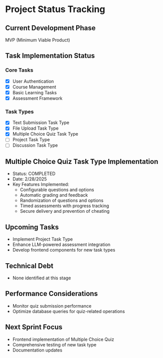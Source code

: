 # Project Status Tracking

## Current Development Phase
MVP (Minimum Viable Product)

## Task Implementation Status

### Core Tasks
- [x] User Authentication
- [x] Course Management
- [x] Basic Learning Tasks
- [x] Assessment Framework

### Task Types
- [x] Text Submission Task Type
- [x] File Upload Task Type
- [x] Multiple Choice Quiz Task Type
- [ ] Project Task Type
- [ ] Discussion Task Type

## Multiple Choice Quiz Task Type Implementation
- Status: COMPLETED
- Date: 2/28/2025
- Key Features Implemented:
  * Configurable questions and options
  * Automatic grading and feedback
  * Randomization of questions and options
  * Timed assessments with progress tracking
  * Secure delivery and prevention of cheating

## Upcoming Tasks
- Implement Project Task Type
- Enhance LLM-powered assessment integration
- Develop frontend components for new task types

## Technical Debt
- None identified at this stage

## Performance Considerations
- Monitor quiz submission performance
- Optimize database queries for quiz-related operations

## Next Sprint Focus
- Frontend implementation of Multiple Choice Quiz
- Comprehensive testing of new task type
- Documentation updates
